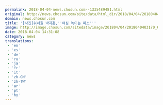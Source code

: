 ```yaml
---
permalink: 2018-04-04-news.chosun.com--1335489481.html
original: http://news.chosun.com/site/data/html_dir/2018/04/04/2018040403257.html
domain: news.chosun.com
title: '[사진]워너원 박지훈,''여심 녹이는 미소'''
image: http://image.chosun.com/sitedata/image/201804/04/2018040403170_0.jpg
date: 2018-04-04 14:31:08
category: news
translations: 
 - 'en'
 - 'es'
 - 'de'
 - 'ru'
 - 'ja'
 - 'fr'
 - 'it'
 - 'zh-CN'
 - 'zh-TW'
 - 'ar'
 - 'pt'
 - 'hy'
---
```


